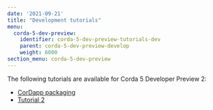 ```yaml
---
date: '2021-09-21'
title: "Development tutorials"
menu:
  corda-5-dev-preview:
    identifier: corda-5-dev-preview-tutorials-dev
    parent: corda-5-dev-preview-develop
    weight: 6000
section_menu: corda-5-dev-preview
---
```


The following tutorials are available for Corda 5 Developer Preview 2:
* [CorDapp packaging](packaging.html)
* [Tutorial 2](tutorial-two.html)
